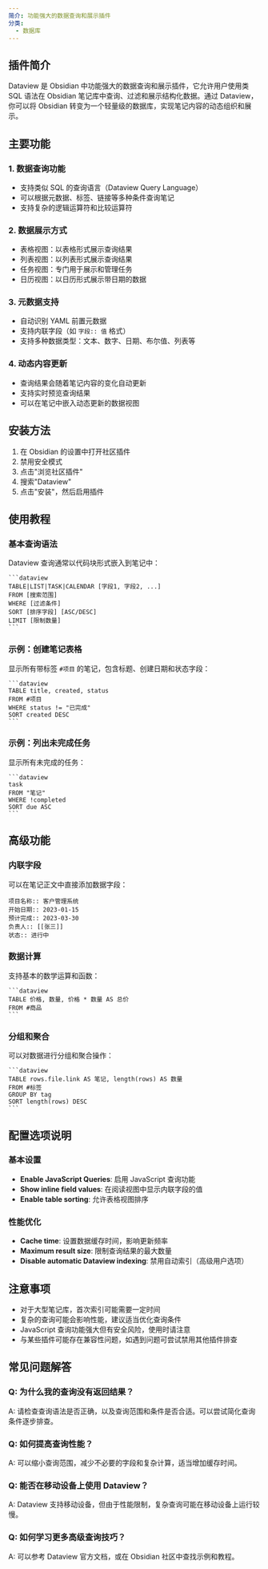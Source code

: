 ```yaml
---
简介: 功能强大的数据查询和展示插件
分类:
  - 数据库
---
```



## 插件简介
Dataview 是 Obsidian 中功能强大的数据查询和展示插件，它允许用户使用类 SQL 语法在 Obsidian 笔记库中查询、过滤和展示结构化数据。通过 Dataview，你可以将 Obsidian 转变为一个轻量级的数据库，实现笔记内容的动态组织和展示。

## 主要功能

### 1. 数据查询功能
- 支持类似 SQL 的查询语言（Dataview Query Language）
- 可以根据元数据、标签、链接等多种条件查询笔记
- 支持复杂的逻辑运算符和比较运算符

### 2. 数据展示方式
- 表格视图：以表格形式展示查询结果
- 列表视图：以列表形式展示查询结果
- 任务视图：专门用于展示和管理任务
- 日历视图：以日历形式展示带日期的数据

### 3. 元数据支持
- 自动识别 YAML 前置元数据
- 支持内联字段（如 `字段:: 值` 格式）
- 支持多种数据类型：文本、数字、日期、布尔值、列表等

### 4. 动态内容更新
- 查询结果会随着笔记内容的变化自动更新
- 支持实时预览查询结果
- 可以在笔记中嵌入动态更新的数据视图

## 安装方法
1. 在 Obsidian 的设置中打开社区插件
2. 禁用安全模式
3. 点击"浏览社区插件"
4. 搜索"Dataview"
5. 点击"安装"，然后启用插件

## 使用教程

### 基本查询语法
Dataview 查询通常以代码块形式嵌入到笔记中：
````
```dataview
TABLE|LIST|TASK|CALENDAR [字段1, 字段2, ...]
FROM [搜索范围]
WHERE [过滤条件]
SORT [排序字段] [ASC/DESC]
LIMIT [限制数量]
```
````

### 示例：创建笔记表格
显示所有带标签 `#项目` 的笔记，包含标题、创建日期和状态字段：
````
```dataview
TABLE title, created, status
FROM #项目
WHERE status != "已完成"
SORT created DESC
```
````

### 示例：列出未完成任务
显示所有未完成的任务：
````
```dataview
task
FROM "笔记"
WHERE !completed
SORT due ASC
```
````

## 高级功能

### 内联字段
可以在笔记正文中直接添加数据字段：
```
项目名称:: 客户管理系统
开始日期:: 2023-01-15
预计完成:: 2023-03-30
负责人:: [[张三]]
状态:: 进行中
```

### 数据计算
支持基本的数学运算和函数：
````
```dataview
TABLE 价格, 数量, 价格 * 数量 AS 总价
FROM #商品
```
````

### 分组和聚合
可以对数据进行分组和聚合操作：
````
```dataview
TABLE rows.file.link AS 笔记, length(rows) AS 数量
FROM #标签
GROUP BY tag
SORT length(rows) DESC
```
````

## 配置选项说明

### 基本设置
- **Enable JavaScript Queries**: 启用 JavaScript 查询功能
- **Show inline field values**: 在阅读视图中显示内联字段的值
- **Enable table sorting**: 允许表格视图排序

### 性能优化
- **Cache time**: 设置数据缓存时间，影响更新频率
- **Maximum result size**: 限制查询结果的最大数量
- **Disable automatic Dataview indexing**: 禁用自动索引（高级用户选项）

## 注意事项
- 对于大型笔记库，首次索引可能需要一定时间
- 复杂的查询可能会影响性能，建议适当优化查询条件
- JavaScript 查询功能强大但有安全风险，使用时请注意
- 与某些插件可能存在兼容性问题，如遇到问题可尝试禁用其他插件排查

## 常见问题解答

### Q: 为什么我的查询没有返回结果？
A: 请检查查询语法是否正确，以及查询范围和条件是否合适。可以尝试简化查询条件逐步排查。

### Q: 如何提高查询性能？
A: 可以缩小查询范围，减少不必要的字段和复杂计算，适当增加缓存时间。

### Q: 能否在移动设备上使用 Dataview？
A: Dataview 支持移动设备，但由于性能限制，复杂查询可能在移动设备上运行较慢。

### Q: 如何学习更多高级查询技巧？
A: 可以参考 Dataview 官方文档，或在 Obsidian 社区中查找示例和教程。